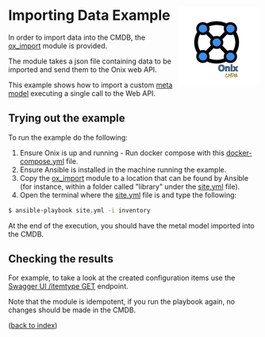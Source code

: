 # Importing Data Example <img src="../../../../../docs/pics/ox.png" width="160" height="160" align="right">

In order to import data into the CMDB, the [ox_import](../../../modules/ox_import.py) module is provided.

The module takes a json file containing data to be imported and send them to the Onix web 
API. 

This example shows how to import a custom [meta model](app_model.json) executing a single call to the Web API.


## Trying out the example
To run the example do the following:

1. Ensure Onix is up and running - Run docker compose with this [docker-compose.yml](../../docker-compose.yml) file.
2. Ensure Ansible is installed in the machine running the example.
3. Copy the [ox_import](../../../modules/ox_import.py) module to a location that can be found by Ansible (for instance, within a 
folder called "library" under the [site.yml](site.yml) file).
4. Open the terminal where the [site.yml](site.yml) file is and type the following:

```bash
$ ansible-playbook site.yml -i inventory
```

At the end of the execution, you should have the metal model imported into the CMDB.

## Checking the results

For example, to take a look at the created configuration items use the 
[Swagger UI /itemtype GET](http://localhost:8080/swagger-ui.html#/web-api/getItemTypesUsingGET) endpoint.

Note that the module is idempotent, if you run the playbook again, no changes should be made in the CMDB.

([back to index](../readme.md))